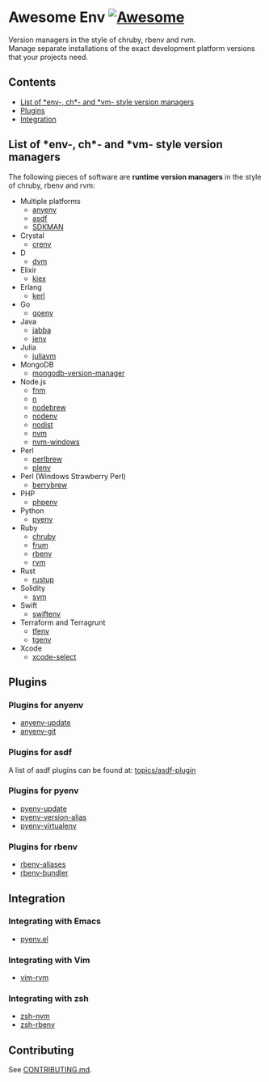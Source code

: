 # Awesome Env [![Awesome](https://awesome.re/badge-flat2.svg)](https://awesome.re)

Version managers in the style of chruby, rbenv and rvm.  
Manage separate installations of the exact development platform versions that your projects need.

## Contents

- [List of \*env-, ch\*- and \*vm- style version managers](#list-of-env--ch--and-vm--style-version-managers)
- [Plugins](#plugins)
- [Integration](#integration)

## List of \*env-, ch\*- and \*vm- style version managers

The following pieces of software are **runtime version managers** in the style of chruby, rbenv and rvm:

- Multiple platforms
  - [anyenv](https://github.com/anyenv/anyenv)
  - [asdf](https://asdf-vm.com)
  - [SDKMAN](https://sdkman.io/)
- Crystal
  - [crenv](https://github.com/crenv/crenv)
- D
  - [dvm](https://github.com/jacob-carlborg/dvm)
- Elixir
  - [kiex](https://github.com/taylor/kiex)
- Erlang
  - [kerl](https://github.com/kerl/kerl)
- Go
  - [goenv](https://github.com/syndbg/goenv)
- Java
  - [jabba](https://github.com/shyiko/jabba)
  - [jenv](https://github.com/jenv/jenv/)
- Julia
  - [juliavm](https://github.com/pmargreff/juliavm)
- MongoDB
  - [mongodb-version-manager](https://github.com/mongodb-js/version-manager)
- Node.js
  - [fnm](https://github.com/Schniz/fnm)
  - [n](https://github.com/tj/n)
  - [nodebrew](https://github.com/hokaccha/nodebrew)
  - [nodenv](https://github.com/nodenv/nodenv)
  - [nodist](https://github.com/nullivex/nodist)
  - [nvm](https://github.com/nvm-sh/nvm)
  - [nvm-windows](https://github.com/coreybutler/nvm-windows)
- Perl
  - [perlbrew](https://perlbrew.pl/)
  - [plenv](https://github.com/tokuhirom/plenv)
- Perl (Windows Strawberry Perl)
  - [berrybrew](https://github.com/dnmfarrell/berrybrew)
- PHP
  - [phpenv](https://github.com/phpenv/phpenv)
- Python
  - [pyenv](https://github.com/pyenv/pyenv)
- Ruby
  - [chruby](https://github.com/postmodern/chruby)
  - [frum](https://github.com/TaKO8Ki/frum/)
  - [rbenv](https://github.com/rbenv/rbenv)
  - [rvm](https://rvm.io/)
- Rust
  - [rustup](https://github.com/rust-lang/rustup)
- Solidity
  - [svm](https://github.com/josh-richardson/svm)
- Swift
  - [swiftenv](https://github.com/kylef/swiftenv)
- Terraform and Terragrunt
  - [tfenv](https://github.com/tfutils/tfenv)
  - [tgenv](https://github.com/cunymatthieu/tgenv)
- Xcode
  - [xcode-select](https://developer.apple.com/library/archive/technotes/tn2339/_index.html)

## Plugins

### Plugins for anyenv

- [anyenv-update](https://github.com/znz/anyenv-update)
- [anyenv-git](https://github.com/znz/anyenv-git)

### Plugins for asdf

A list of asdf plugins can be found at:
[topics/asdf-plugin](https://github.com/topics/asdf-plugin)

### Plugins for pyenv

- [pyenv-update](https://github.com/pyenv/pyenv-update)
- [pyenv-version-alias](https://github.com/aiguofer/pyenv-version-alias)
- [pyenv-virtualenv](https://github.com/pyenv/pyenv-virtualenv)

### Plugins for rbenv

- [rbenv-aliases](https://github.com/tpope/rbenv-aliases)
- [rbenv-bundler](https://github.com/carsomyr/rbenv-bundler)

## Integration

### Integrating with Emacs

- [pyenv.el](https://github.com/aiguofer/pyenv.el)

### Integrating with Vim

- [vim-rvm](https://github.com/tpope/vim-rvm)

### Integrating with zsh

- [zsh-nvm](https://github.com/lukechilds/zsh-nvm)
- [zsh-rbenv](https://github.com/mattberther/zsh-rbenv)

## Contributing

See [CONTRIBUTING.md](CONTRIBUTING.md).
